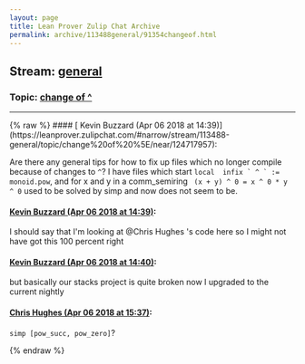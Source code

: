 ```yaml
---
layout: page
title: Lean Prover Zulip Chat Archive 
permalink: archive/113488general/91354changeof.html
---
```


## Stream: [general](https://leanprover-community.github.io/archive/113488general/index.html)
### Topic: [change of ^](https://leanprover-community.github.io/archive/113488general/91354changeof.html)

---

<base href="https://leanprover.zulipchat.com">
{% raw %}
#### [ Kevin Buzzard (Apr 06 2018 at 14:39)](https://leanprover.zulipchat.com/#narrow/stream/113488-general/topic/change%20of%20%5E/near/124717957):
<p>Are there any general tips for how to fix up files which no longer compile because of changes to <code>^</code>? I have files which start <code>local  infix ` ^ ` := monoid.pow</code>, and for x and y in a comm_semiring <code> (x + y) ^ 0 = x ^ 0 * y ^ 0</code> used to be solved by simp and now does not seem to be.</p>

#### [ Kevin Buzzard (Apr 06 2018 at 14:39)](https://leanprover.zulipchat.com/#narrow/stream/113488-general/topic/change%20of%20%5E/near/124717960):
<p>I should say that I'm looking at <span class="user-mention" data-user-id="110044">@Chris Hughes</span> 's code here so I might not have got this 100 percent right</p>

#### [ Kevin Buzzard (Apr 06 2018 at 14:40)](https://leanprover.zulipchat.com/#narrow/stream/113488-general/topic/change%20of%20%5E/near/124718005):
<p>but basically our stacks project is quite broken now I upgraded to the current nightly</p>

#### [ Chris Hughes (Apr 06 2018 at 15:37)](https://leanprover.zulipchat.com/#narrow/stream/113488-general/topic/change%20of%20%5E/near/124719712):
<p><code>simp [pow_succ, pow_zero]</code>?</p>


{% endraw %}
